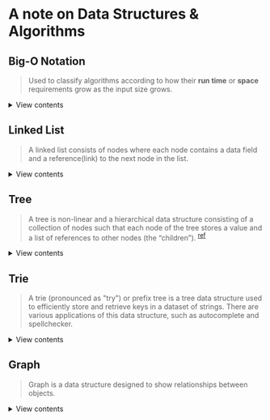 # A note on Data Structures & Algorithms

## Big-O Notation

> Used to classify algorithms according to how their **run time** or **space** requirements grow as the input size grows.

<details>
<summary>View contents</summary>

#### Time Complexity

> analyze the runtime as the size of the inputs increases.

- Arithmetic operations are constant.
- Variable assignment is constant.
- Accessing elements in an array (by index) or object (by key) is constant.
- In a loop, the complexity is the length of the loop times.

#### Space Complexity

> how much additional memory do we need to allocate.

- Most primitives (booleans, numbers, undefined, null) are constant space.
- Strings require O(n) space (where n is the string length)
- Reference types are generally O(n), where n is the length (for arrays) or the number of keys (for objects)

#### O (Big Oh), Ω (Big Omega) and Θ (Big Theta)

- Big oh (O) - defines the worst case. e.g.: O(n)
- Big Omega (Ω) - defines the best case. e.g.: Ω(1)
- Big Theta (Θ) - when best case and worst case are same. e.g.: Θ(1)

#### Big-O Complexity Chart

![Big O Complexity Chart](assets/big-o/big-o-complexity-chart.jpg)

source: [https://www.bigocheatsheet.com/](https://www.bigocheatsheet.com/)

#### Big-O list

- ✅ **O(1) Constant Time:** no loops
- ✅ **O(logN) Logarithmic:** usually searching algorithms have log(n) if they are sorted (Binary Search) [size 8 -> 3 operations (log2^8), size 16 -> 4 operations (log2^16)]
- ✅ **O(n) Linear Time:** for, while loops
- ✅ **O(n \* logN):** Log Linear - usually Sorting algorithms
- ✅ **O(n^2) Quadratic Time:** every element in a collection needs to be compared to every other element. Two nested loops
- ✅ **O(2^n) Exponential Time:** recursive algorithms that solve a problem of size N
- ✅ **O(n!) Factorial Time:** Run a loop for every element
- ✅ **Two separate inputs:** O(a + b) or O(a \* b)

#### Common Data Structure Operations

![Common Data Structure Operations](assets/big-o/common-ds-ops.jpg)

source: [https://www.bigocheatsheet.com/](https://www.bigocheatsheet.com/)

#### Array Sorting Algorithms

![Array Sorting Algorithms](assets/big-o/array-sorting-algs.jpg)

source: [https://www.bigocheatsheet.com/](https://www.bigocheatsheet.com/)

</details>

## Linked List

> A linked list consists of nodes where each node contains a data field and a reference(link) to the next node in the list.

<details>
<summary>View contents</summary>

![image](https://user-images.githubusercontent.com/11992095/195976783-29e5f88d-20dc-4e6f-822c-109cac983f57.png)
[source](https://www.geeksforgeeks.org/data-structures/linked-list/)

### Linked List Basic operations

```py

from typing import Optional, Tuple
from typing_extensions import Self


class Node:
    def __init__(self, val: int = 0, next: Optional[Self] = None):
        self.val = val
        self.next = next


class LinkedListCrud:
    def __init__(self) -> None:
        # head: 1 -> 2
        self.head = Node(1)
        self.head.next = Node(2)

    # detect loop
    def detectLoop(self) -> Optional[Node]:
        slow = self.head
        fast = self.head

        while fast and fast.next and slow != fast:
            slow = slow.next
            fast = fast.next.next

        if slow and slow == fast:
            print("Loop detected")
            return slow
        else:
            print("Loop doesn't exists")
            return None

    # initiate loop
    def initiateLoop(self, last: Node, middle: Node) -> None:
        last.next = middle

    # Find middle
    def findMiddle(self) -> Node:
        slow = self.head
        fast = self.head

        while fast and fast.next:
            slow = slow.next
            fast = fast.next.next

        return slow

    # Reverse the linked list
    def reverseLL(self):
        prev = None
        curr = self.head

        while curr:
            next = curr.next
            curr.next = prev
            prev = curr
            curr = next

        self.head = prev

    # Delete a node
    def deleteNode(self, index: int):
        dummy = Node(next=self.head)
        prev, curr = dummy, self.head
        count = -1

        while curr and count != index-1:
            prev = curr
            curr = curr.next
            count += 1

        if count+1 != index:
            print("Index {} doesn't exists".format(index))
            return

        prev.next = curr.next
        self.head = dummy.next

    # Insert at a node
    def insertAt(self, index: int, val: int) -> None:
        dummy = Node(next=self.head)
        prev, curr = dummy, self.head
        count = -1

        while curr and count != index-1:
            prev = curr
            curr = curr.next
            count += 1

        if count+1 != index:
            print("Index {} doesn't exists".format(index))
            return

        newNode = Node(val=val)
        newNode.next = curr
        prev.next = newNode
        self.head = dummy.next

        # Insert at the end
    def insertAtEnd(self, val: int) -> None:
        curr = self.head

        while curr and curr.next:
            curr = curr.next
        curr.next = Node(val)

    # Insert at the beginning
    def insertAtBeginning(self, val: int) -> None:
        dummy = Node(val)
        dummy.next = self.head
        self.head = dummy

    # get last node
    def getLastNode(self) -> Node:
        curr = self.head

        while curr and curr.next:
            curr = curr.next

        return curr

    # Print the linked list
    def printLL(self, node=None, msg: str = ""):
        if not self.head:
            print("Linked List is empty.")

        curr = node if node else self.head
        if msg:
            print(msg+":", end=" ")

        while curr:
            print(curr.val, end=" ")
            curr = curr.next
        print()


if __name__ == "__main__":
    ll = LinkedListCrud()

    # crud operations
    ll.printLL(msg="Before Insert")
    ll.insertAtBeginning(5)
    ll.printLL(msg="After inserting 5 at beginning")
    ll.insertAtEnd(100)
    ll.printLL(msg="After inserting 100 at end")
    ll.insertAt(4, 200)
    ll.printLL(msg="After inserting 200 at 4th or last index")
    ll.insertAt(0, 50)
    ll.printLL(msg="After inserting 200 at 0 or 1st index")
    ll.insertAt(2, 46)
    ll.printLL(msg="After inserting 46 at 2nd index")
    ll.deleteNode(0)
    ll.printLL(msg="After deleting beginning node")
    ll.deleteNode(5)
    ll.printLL(msg="After deleting end node")

    # revers a LL
    ll.reverseLL()
    ll.printLL(msg="After reversing the linked list")

    # find middle
    middleNode = ll.findMiddle()
    ll.printLL(node=middleNode, msg="Middle Node")

    # find loop, remove loop, find length of loop
    lastNode = ll.getLastNode()
    ll.initiateLoop(lastNode, middleNode)
    ll.detectLoop()
```

```
Before Insert: 1 2 
After inserting 5 at beginning: 5 1 2 
After inserting 100 at end: 5 1 2 100 
After inserting 200 at 4th or last index: 5 1 2 100 200 
After inserting 200 at 0 or 1st index: 50 5 1 2 100 200 
After inserting 46 at 2nd index: 50 5 46 1 2 100 200 
After deleting beginning node: 5 46 1 2 100 200 
After deleting end node: 5 46 1 2 100 
After reversing the linked list: 100 2 1 46 5 
Middle Node: 1 46 5 
Loop detected
```

</details>

## Tree

> A tree is non-linear and a hierarchical data structure consisting of a collection of nodes such that each node of the tree stores a value and a list of references to other nodes (the “children”). <sup>[ref](https://www.geeksforgeeks.org/introduction-to-tree-data-structure-and-algorithm-tutorials/)</sup>

<details>
<summary>View contents</summary>

### Binary Tree

> A tree is a non-linear data structure. It has no limitation on the number of children. A binary tree has a limitation as any node of the tree has at most two children: a left and a right child.

<details>
<summary>View contents</summary>

![image](https://user-images.githubusercontent.com/11992095/196828888-d53b98ab-ca50-48d6-a97f-d72de9680fd9.png)


#### Some terminology of Complete Binary Tree:
- Root – Node in which no edge is coming from the parent. Example -node A
- Child – Node having some incoming edge is called child. Example – nodes B, H are the child of A and D respectively.
- Sibling – Nodes having the same parent are sibling. Example- J, K are siblings as they have the same parent E.
- Degree of a node – Number of children of a particular parent. Example- Degree of A is 2 and Degree of H is 1. Degree of L is 0.
- Internal/External nodes – Leaf nodes are external nodes and non leaf nodes are internal nodes.
- Level – Count nodes in a path to reach a destination node. Example- Level of node H is 3 as nodes A, D and H themselves form the path.
- Height – Number of edges to reach the destination node, Root is at height 0. Example – Height of node E is 2 as it has two edges from the root.

#### Properties of Complete Binary Tree:
- A complete binary tree is said to be a proper binary tree where all leaves have the same depth.
- In a complete binary tree number of nodes at depth d is 2d. 
- In a  complete binary tree with n nodes height of the tree is log(n+1).
- All the levels except the last level are completely full.

#### Perfect Binary Tree vs Complete Binary Tree:
A binary tree of height ‘h’ having the maximum number of nodes is a perfect binary tree. 
For a given height h, the maximum number of nodes is 2h+1-1.

A complete binary tree of height h is a proper binary tree up to height h-1, and in the last level element are stored in left to right order.

References:
- [Complete Binary Tree](https://www.geeksforgeeks.org/complete-binary-tree/)
- [Binary Tree Data Structure](https://www.geeksforgeeks.org/binary-tree-data-structure/)

</details>

### Breath First Traversals

<details>
<summary>View contents</summary>

<img width="848" alt="image" src="https://user-images.githubusercontent.com/11992095/195859575-520cccdc-621e-4de6-ad4c-4f8185a8f30d.png">
    
<img width="1187" alt="image" src="https://user-images.githubusercontent.com/11992095/195860975-8d448e5a-0635-455d-b219-9028dcf58574.png">


</details>

### Depth First Traversals

<details>
<summary>View contents</summary>

1. Pre-order

![pre-order](assets/graph/pre-order.png)

2. In-order

![pre-order](assets/graph/in-order.png)

3. Post-order

![pre-order](assets/graph/post-order.png)

source: [data structures and algorithms in python](https://classroom.udacity.com/courses/ud513/lessons/7114284829/concepts/77366995150923)

**Implementation:**

```py
class Node:
    def __init__(self, val):
        self.val = val
        self.left = None
        self.right = None


# left - root - right
def printInOrder(root):
    if root:
        printInOrder(root.left)
        print(root.val, end=" ")
        printInOrder(root.right)


# root - left - right
def printPreOrder(root):
    if root:
        print(root.val, end=" ")
        printPreOrder(root.left)
        printPreOrder(root.right)


# left - right - root
def printPostOrder(root):
    if root:
        printPostOrder(root.left)
        printPostOrder(root.right)
        print(root.val, end=" ")


if __name__ == "__main__":
    root = Node("D")
    root.left = Node("B")
    root.right = Node("E")
    root.left.left = Node("A")
    root.left.right = Node("C")
    root.right.right = Node("F")

    print("Pre Order:", end=" ")
    printPreOrder(root)
    print()

    print("In Order:", end=" ")
    printInOrder(root)
    print()

    print("Post Order:", end=" ")
    printPostOrder(root)
```

</details>

</details>

## Trie

> A trie (pronounced as "try") or prefix tree is a tree data structure used to efficiently store and retrieve keys in a dataset of strings. There are various applications of this data structure, such as autocomplete and spellchecker.

<details>
<summary>View contents</summary>

<img width="520" alt="image" src="https://user-images.githubusercontent.com/11992095/197226342-5440930f-2307-417f-8c76-8f3fa7390353.png">

[source](https://en.wikipedia.org/wiki/Trie#/media/File:Trie_example.svg)

### Implement Trie

```py
class TrieNode:
  def __init__(self):
    self.children = {}
    self.endOfWord = False

class Trie:

    def __init__(self):
      self.root = TrieNode()
        

    def insert(self, word: str) -> None:
      curr = self.root
      
      for ch in word:
        if ch not in curr.children:
          curr.children[ch] = TrieNode()
        curr = curr.children[ch]
        
      curr.endOfWord = True
        

    def search(self, word: str) -> bool:
      curr = self.root
      
      for ch in word:
        if ch not in curr.children:
          return False
        curr = curr.children[ch]
      return curr.endOfWord
        

    def startsWith(self, prefix: str) -> bool:
      curr = self.root
      
      for ch in prefix:
        if ch not in curr.children:
          return False
        curr = curr.children[ch]
        
      return True
      
trie = Trie()
trie.insert("apple")
trie.search("apple") # True
trie.search("app") # False
trie.startsWith("app") # True
```

</details>

## Graph

> Graph is a data structure designed to show relationships between objects.

<details>
<summary>View contents</summary>

The purpose of a graph is to show how different things are connected to one another (also known as network). A graph is similar to a tree.

![graph-node-edge](assets/graph/graph.png)

### BFS (Breath First Search)

<details>
<summary>View contents</summary>

[BFS in geekforgeeks](https://www.geeksforgeeks.org/breadth-first-search-or-bfs-for-a-graph/)

</details>

</details>
